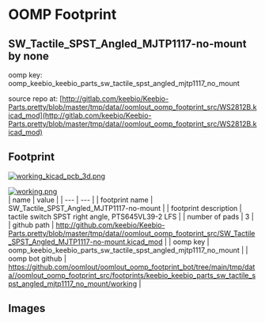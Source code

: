 # OOMP Footprint  
## SW_Tactile_SPST_Angled_MJTP1117-no-mount  by none  
  
oomp key: oomp_keebio_keebio_parts_sw_tactile_spst_angled_mjtp1117_no_mount  
  
source repo at: [http://gitlab.com/keebio/Keebio-Parts.pretty/blob/master/tmp/data//oomlout_oomp_footprint_src/WS2812B.kicad_mod](http://gitlab.com/keebio/Keebio-Parts.pretty/blob/master/tmp/data//oomlout_oomp_footprint_src/WS2812B.kicad_mod)  
## Footprint  
  
[![working_kicad_pcb_3d.png](working_kicad_pcb_3d_600.png)](working_kicad_pcb_3d.png)  
  
[![working.png](working_600.png)](working.png)  
| name | value | 
| --- | --- | 
| footprint name | SW_Tactile_SPST_Angled_MJTP1117-no-mount | 
| footprint description | tactile switch SPST right angle, PTS645VL39-2 LFS | 
| number of pads | 3 | 
| github path | http://github.com/keebio/Keebio-Parts.pretty/blob/master/tmp/data//oomlout_oomp_footprint_src/SW_Tactile_SPST_Angled_MJTP1117-no-mount.kicad_mod | 
| oomp key | oomp_keebio_keebio_parts_sw_tactile_spst_angled_mjtp1117_no_mount | 
| oomp bot github | https://github.com/oomlout/oomlout_oomp_footprint_bot/tree/main/tmp/data//oomlout_oomp_footprint_src/footprints/keebio_keebio_parts_sw_tactile_spst_angled_mjtp1117_no_mount/working | 
## Images  

